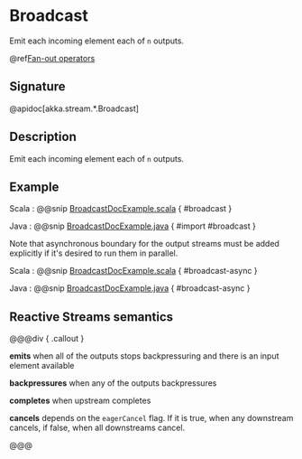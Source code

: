 # Broadcast

Emit each incoming element each of `n` outputs.

@ref[Fan-out operators](index.md#fan-out-operators)

## Signature

@apidoc[akka.stream.*.Broadcast]

## Description

Emit each incoming element each of `n` outputs.

## Example

Scala
:   @@snip [BroadcastDocExample.scala](/akka-docs/src/test/scala/docs/stream/operators/BroadcastDocExample.scala) { #broadcast }

Java
:   @@snip [BroadcastDocExample.java](/akka-docs/src/test/java/jdocs/stream/operators/BroadcastDocExample.java) { #import #broadcast }

Note that asynchronous boundary for the output streams must be added explicitly if it's desired to run them in parallel.

Scala
:   @@snip [BroadcastDocExample.scala](/akka-docs/src/test/scala/docs/stream/operators/BroadcastDocExample.scala) { #broadcast-async }

Java
:   @@snip [BroadcastDocExample.java](/akka-docs/src/test/java/jdocs/stream/operators/BroadcastDocExample.java) { #broadcast-async }

 

## Reactive Streams semantics

@@@div { .callout }

**emits** when all of the outputs stops backpressuring and there is an input element available

**backpressures** when any of the outputs backpressures

**completes** when upstream completes

**cancels** depends on the `eagerCancel` flag. If it is true, when any downstream cancels, if false, when all downstreams cancel.

@@@


